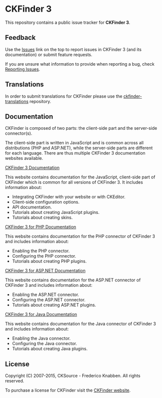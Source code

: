 # CKFinder 3

This repository contains a public issue tracker for **CKFinder 3**.

## Feedback

Use the [Issues](https://github.com/ckfinder/ckfinder/issues) link on the top to report issues in CKFinder 3 
(and its documentation) or submit feature requests.

If you are unsure what information to provide when reporting a bug, check [Reporting Issues](https://ckeditor.com/docs/ckfinder/ckfinder3/#!/guide/dev_feedback).

## Translations

In order to submit translations for CKFinder please use the 
[ckfinder-translations](https://github.com/ckfinder/ckfinder-translations) repository. 

## Documentation

CKFinder is composed of two parts: the client-side part and the server-side connector(s).

The client-side part is written in JavaScript and is common across all distributions (PHP and ASP.NET), while
the server-side parts are different for each language. There are thus multiple CKFinder 3 documentation websites available. 

[CKFinder 3 Documentation](https://ckeditor.com/docs/ckfinder/ckfinder3/)
 
This website contains documentation for the JavaScript, client-side part of CKFinder which is common for all versions of CKFinder 3.
It includes information about:

 * Integrating CKFinder with your website or with CKEditor.
 * Client-side configuration options.
 * API documentation.
 * Tutorials about creating JavaScript plugins.
 * Tutorials about creating skins. 

[CKFinder 3 for PHP Documentation](https://ckeditor.com/docs/ckfinder/ckfinder3-php/)

This website contains documentation for the PHP connector of CKFinder 3 and includes information about:

 * Enabling the PHP connector.
 * Configuring the PHP connector.
 * Tutorials about creating PHP plugins.

[CKFinder 3 for ASP.NET Documentation](https://ckeditor.com/docs/ckfinder/ckfinder3-net/)

This website contains documentation for the ASP.NET connector of CKFinder 3 and includes information about:

 * Enabling the ASP.NET connector.
 * Configuring the ASP.NET connector.
 * Tutorials about creating ASP.NET plugins.

[CKFinder 3 for Java Documentation](https://ckeditor.com/docs/ckfinder/ckfinder3-java/)

This website contains documentation for the Java connector of CKFinder 3 and includes information about:

 * Enabling the Java connector.
 * Configuring the Java connector.
 * Tutorials about creating Java plugins.

## License

Copyright (C) 2007-2015, CKSource - Frederico Knabben. All rights reserved.

To purchase a license for CKFinder visit the [CKFinder website](https://ckeditor.com/ckeditor-4/ckfinder/).
